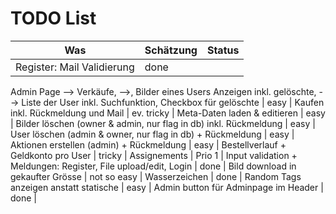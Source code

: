 # TODO List

Was | Schätzung | Status
--- | --- | ---
Register: Mail Validierung | done |
Admin Page --> Verkäufe, -->, Bilder eines Users Anzeigen inkl. gelöschte, --> Liste
 der User inkl. Suchfunktion, Checkbox für gelöschte | easy |
Kaufen inkl. Rückmeldung und Mail | ev. tricky |
Meta-Daten laden & editieren | easy |
Bilder löschen (owner & admin, nur flag in db) inkl. Rückmeldung | easy |
User löschen (admin & owner, nur flag in db) + Rückmeldung | easy |
Aktionen erstellen (admin) + Rückmeldung | easy |
Bestellverlauf + Geldkonto pro User | tricky |
Assignements | Prio 1 |
Input validation + Meldungen: Register, File upload/edit, Login | done |
Bild download in gekaufter Grösse | not so easy |
Wasserzeichen | done |
Random Tags anzeigen anstatt statische | easy |
Admin button für Adminpage im Header | done |